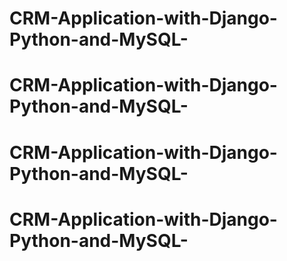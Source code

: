 # CRM-Application-with-Django-Python-and-MySQL-
# CRM-Application-with-Django-Python-and-MySQL-
# CRM-Application-with-Django-Python-and-MySQL-
# CRM-Application-with-Django-Python-and-MySQL-
